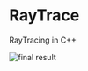 # RayTrace
RayTracing in C++



![final result](https://github.com/ftdejo/RayTrace/blob/master/RayTrace/pic/out.jpg)